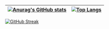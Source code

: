 | [![Anurag's GitHub stats](https://github-readme-stats.vercel.app/api?username=lnngn&theme=graywhite&hide_border=true)](https://github.com/anuraghazra/github-readme-stats) | [![Top Langs](https://github-readme-stats.vercel.app/api/top-langs/?username=lnngn&theme=graywhite&layout=compact&langs_count=8&hide_border=true&card_width=500)](https://github.com/anuraghazra/github-readme-stats)    |
| :---:   | :---: | 

[![GitHub Streak](https://streak-stats.demolab.com/?user=lnngn&card_width=1000&theme=graywhite&border_radius=0)](https://git.io/streak-stats)

